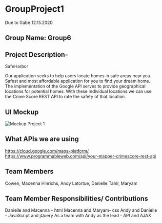 # GroupProject1

Due to Gabe 12.15.2020


## Group Name: Group6 
## Project Description-
SafeHarbor

Our application seeks to help users locate homes in safe areas near you. Safest and most affordable application for you to find your dream home. The implementation of the Google API serves to provide geographical locations for potential homes. With these individual locations we can use the Crime Score REST API to rate the safety of that location.
## UI Mockup
![Mockup Project 1](https://user-images.githubusercontent.com/73623735/102294479-666ab900-3f17-11eb-9474-4185d0ef6f95.jpg)
## What APIs we are using 
https://cloud.google.com/maps-platform/
https://www.programmableweb.com/api/your-mapper-crimescore-rest-api

## Team Members 
Cowen, Macenna
Hinrichs, Andy
Latortue, Danielle 
Tahir, Maryam

## Team Member Responsibilities/ Contributions 
Danielle and Macenna - html
Macenna and Maryam- css
Andy and Danielle - JavaScript and jQuery
As a team with Andy as the lead - API and AJAX